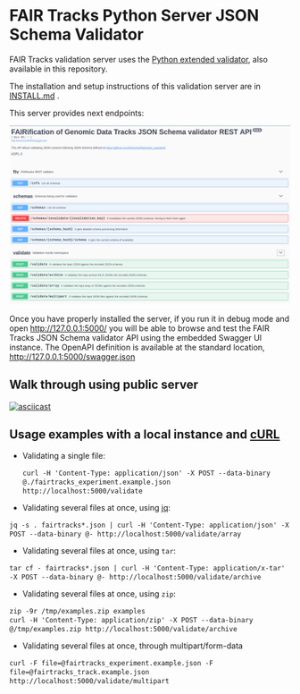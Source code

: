 # FAIR Tracks Python Server JSON Schema Validator

FAIR Tracks validation server uses the [Python extended validator](../python), also available in this repository.

The installation and setup instructions of this validation server are in [INSTALL.md](INSTALL.md) .

This server provides next endpoints:

![API snapshot](api-snapshot.png "JSON Schema Validator API snapshot")

Once you have properly installed the server, if you run it in debug mode and open http://127.0.0.1:5000/ you will be able to browse and test the FAIR Tracks JSON Schema validator API using the embedded Swagger UI instance. The OpenAPI definition is available at the standard location, http://127.0.0.1:5000/swagger.json

## Walk through using public server

[![asciicast](https://asciinema.org/a/279246.svg)](https://asciinema.org/a/279246)

## Usage examples with a local instance and [cURL](https://curl.haxx.se/)

* Validating a single file:

  ```
  curl -H 'Content-Type: application/json' -X POST --data-binary @./fairtracks_experiment.example.json http://localhost:5000/validate
  ```

* Validating several files at once, using [jq](https://github.com/stedolan/jq):

```
jq -s . fairtracks*.json | curl -H 'Content-Type: application/json' -X POST --data-binary @- http://localhost:5000/validate/array
```

* Validating several files at once, using `tar`:

```
tar cf - fairtracks*.json | curl -H 'Content-Type: application/x-tar' -X POST --data-binary @- http://localhost:5000/validate/archive
```

* Validating several files at once, using `zip`:

```
zip -9r /tmp/examples.zip examples
curl -H 'Content-Type: application/zip' -X POST --data-binary @/tmp/examples.zip http://localhost:5000/validate/archive
```

* Validating several files at once, through multipart/form-data

```
curl -F file=@fairtracks_experiment.example.json -F file=@fairtracks_track.example.json http://localhost:5000/validate/multipart
```
